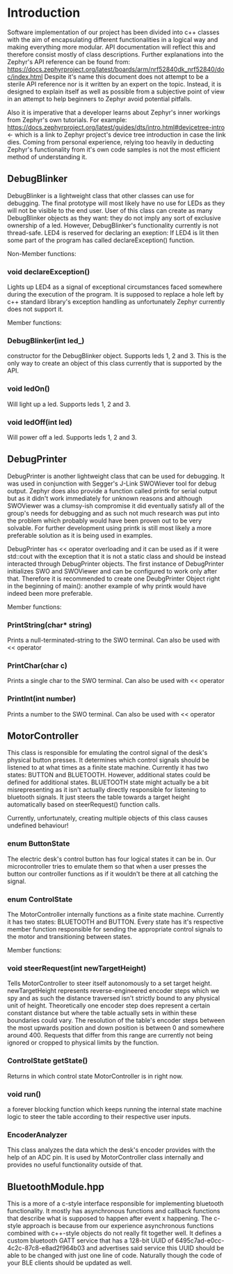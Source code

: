 # Introduction

Software implementation of our project has been divided into c++ classes with the aim of encapsulating different functionalities in a logical way
and making everything more modular. API documentation will reflect this and therefore consist mostly of class descriptions.
Further explanations into the Zephyr's API reference can be found from: https://docs.zephyrproject.org/latest/boards/arm/nrf52840dk_nrf52840/doc/index.html
Despite it's name this document does not attempt to be a sterile API reference nor is it written by an expert on the topic. Instead, it is designed to explain
itself as well as possible from a subjective point of view in an attempt to help beginners to Zephyr avoid potential pitfalls.

Also it is imperative that a developer learns about Zephyr's inner workings from Zephyr's own tutorials. For example:
https://docs.zephyrproject.org/latest/guides/dts/intro.html#devicetree-intro <- which is a link to Zephyr project's device tree introduction in case the link dies.
Coming from personal experience, relying too heavily in deducting Zephyr's functionality from it's own code samples is not the most efficient method of
understanding it.

## DebugBlinker
DebugBlinker is a lightweight class that other classes can use for debugging. The final prototype will most likely have no use for LEDs as they will not be visible to
the end user. User of this class can create as many DebugBlinker objects as they want: they do not imply any sort of exclusive ownership of a led. However,
DebugBlinker's functionality currently is not thread-safe. LED4 is reserved for declaring an exeption: If LED4 is lit then some part of the program has called
declareException() function.

Non-Member functions:

### void declareException()

Lights up LED4 as a signal of exceptional circumstances faced somewhere during the execution of the program. It is supposed to replace a hole left by c++ standard library's exception handling as unfortunately Zephyr currently does not support it.


Member functions:

### DebugBlinker(int led_)

constructor for the DebugBlinker object. Supports leds 1, 2 and 3.
This is the only way to create an object of this class currently that is supported by the API.

### void ledOn()

Will light up a led. Supports leds 1, 2 and 3.

### void ledOff(int led)

Will power off a led. Supports leds 1, 2 and 3.

## DebugPrinter

DebugPrinter is another lightweight class that can be used for debugging. It was used in conjunction with Segger's J-Link SWOWiever tool for debug output.
Zephyr does also provide a function called printk for serial output but as it didn't work immediately for unknown reasons and although SWOViewer was a clumsy-ish
compromise it did eventually satisfy all of the group's needs for debugging and as such not much research was put into the problem which probably
would have been proven out to be very solvable. For further development using printk is still most likely a more preferable solution as it is being used in examples.

DebugPrinter has << operator overloading and it can be used as if it were std::cout with the exception that it is not a static class and should be instead
interacted through DebugPrinter objects. The first instance of DebugPrinter initializes SWO and SWOViewer and can be configured to work only after that.
Therefore it is recommended to create one DeubgPrinter Object right in the beginning of main(): another example of why printk would have indeed been more preferable.

Member functions:

### PrintString(char* string)
Prints a null-terminated-string to the SWO terminal. Can also be used with << operator
### PrintChar(char c)
Prints a single char to the SWO terminal. Can also be used with << operator
### PrintInt(int number)
Prints a number to the SWO terminal. Can also be used with << operator

## MotorController

This class is responsible for emulating the control signal of the desk's physical button presses. It determines which control signals should be listened to at what
times as a finite state machine. Currently it has two states: BUTTON and BLUETOOTH. However, additional states could be defined for additional states. BLUETOOTH state
might actually be a bit misrepresenting as it isn't actually directly responsible for listening to bluetooth signals. It just steers the table towards a target height
automatically based on steerRequest() function calls.

Currently, unfortunately, creating multiple objects of this class causes undefined behaviour!

### enum ButtonState
The electric desk's control button has four logical states it can be in. Our microcontroller tries to emulate them so that when a user presses the button
our controller functions as if it wouldn't be there at all catching the signal.

### enum ControlState
The MotorController internally functions as a finite state machine. Currently it has two states: BLUETOOTH and BUTTON. Every state has it's respective member
function responsible for sending the appropriate control signals to the motor and transitioning between states.

Member functions:

### void steerRequest(int newTargetHeight)

Tells MotorController to steer itself autonomously to a set target height. newTargetHeight represents reverse-engineered encoder steps which we spy and as such 
the distance traversed isn't strictly bound to any physical unit of height. Theoretically one encoder step does represent a certain constant distance but where
the table actually sets in within these boundaries could vary. The resolution of the table's encoder steps between the most upwards position and down position
is between 0 and somewhere around 400. Requests that differ from this range are currently not being ignored or cropped to physical limits by the function.

### ControlState getState()

Returns in which control state MotorController is in right now.

### void run()

a forever blocking function which keeps running the internal state machine logic to steer the table according to their respective user inputs.

### EncoderAnalyzer

This class analyzes the data which the desk's encoder provides with the help of an ADC pin. It is used by MotorController class internally and provides no useful
functionality outside of that.

## BluetoothModule.hpp

This is a more of a c-style interface responsible for implementing bluetooth functionality. It mostly has asynchronous functions and callback functions that describe
what is supposed to happen after event x happening. The c-style approach is because from our experience asynchronous functions combined with c++-style objects
do not really fit together well. It defines a custom bluetooth GATT service that has a 128-bit UUID of 6495c7ad-e0cc-4c2c-87c8-e8ad2f964b03 and advertises said service this UUID should be able to be changed with just one line of code. Naturally though the code of your BLE clients should be updated as well.

